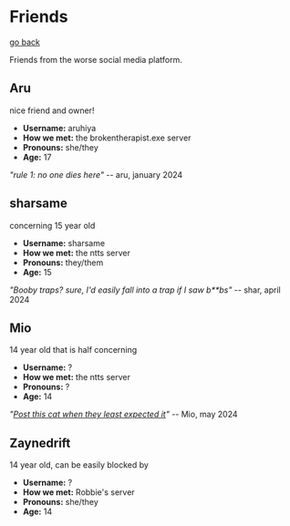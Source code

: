 # Friends
[go back](https://kodedkodie.carrd.co)

Friends from the worse social media platform.

## Aru
nice friend and owner!
- **Username:** aruhiya
- **How we met:** the brokentherapist.exe server
- **Pronouns:** she/they
- **Age:** 17
  
  
_"rule 1: no one dies here"_
-- aru, january 2024

## sharsame
concerning 15 year old
- **Username:** sharsame
- **How we met:** the ntts server
- **Pronouns:** they/them
- **Age:** 15
  
  
_"Booby traps? sure, I'd easily fall into a trap if I saw b**bs"_
-- shar, april 2024

## Mio
14 year old that is half concerning
- **Username:** ?
- **How we met:** the ntts server
- **Pronouns:** ?
- **Age:** 14
  
  
_"[Post this cat when they least expected it]()"_
-- Mio, may 2024

## Zaynedrift
14 year old, can be easily blocked by
- **Username:** ?
- **How we met:** Robbie's server
- **Pronouns:** she/they
- **Age:** 14
